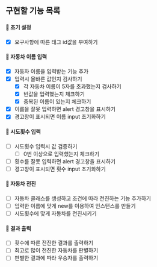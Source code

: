 ## 구현할 기능 목록

#### 📌 초기 설정

- [x] 요구사항에 따른 태그 id값을 부여하기

#### 📌 자동차 이름 입력

- [x] 자동자 이름을 입력받는 기능 추가
- [x] 입력시 올바른 값인지 검사하기
  - [x] 각 자동차 이름이 5자를 초과했는지 검사하기
  - [x] 빈값을 입력했는지 체크하기
  - [x] 중복된 이름이 있는지 체크하기
- [x] 이름을 잘못 입력하면 alert 경고창을 표시하기
- [x] 경고창이 표시되면 이름 input 초기화하기
<!-- 이름 횟수를 저장하ㅣㄱ -->

#### 📌 시도횟수 입력

- [ ] 시도횟수 입력시 값 검증하기
  - [ ] 0번 이상으로 입력했는지 체크하기
- [ ] 횟수를 잘못 입력하면 alert 경고창을 표시하기
- [ ] 경고창이 표시되면 횟수 input 초기화하기

#### 📌 자동차 전진

- [ ] 자동차 클래스를 생성하고 조건에 따라 전진하는 기능 추가하기
- [ ] 입력한 이름에 맞게 new를 이용하여 인스턴스를 만들기
- [ ] 시도횟수에 맞게 자동차를 전진시키기

#### 📌 결과 출력

- [ ] 횟수에 따른 전진한 결과를 출력하기
- [ ] 최고로 많이 전진한 자동차를 판별하기
- [ ] 판별한 결과에 따라 우승자를 출력하기
